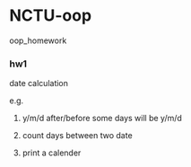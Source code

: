 # NCTU-oop
oop_homework

### hw1
date calculation

e.g. 

1. y/m/d after/before some days will be y/m/d 

2. count days between two date

3. print a calender
